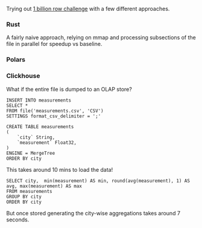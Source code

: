 Trying out [1 billion row challenge](https://github.com/gunnarmorling/1brc/tree/main) with a few different approaches.

### Rust
A fairly naive approach, relying on mmap and processing subsections of the file 
in parallel for speedup vs baseline.

### Polars

### Clickhouse
What if the entire file is dumped to an OLAP store?

```clickhouse
INSERT INTO measurements
SELECT *
FROM file('measurements.csv', 'CSV')
SETTINGS format_csv_delimiter = ';'
```

```clickhouse
CREATE TABLE measurements
(
    `city` String,
    `measurement` Float32,
)
ENGINE = MergeTree
ORDER BY city

```

This takes around 10 mins to load the data!

```clickhouse
SELECT city,  min(measurement) AS min, round(avg(measurement), 1) AS avg, max(measurement) AS max 
FROM measurements 
GROUP BY city
ORDER BY city
```

But once stored generating the city-wise aggregations takes around 7 seconds.
